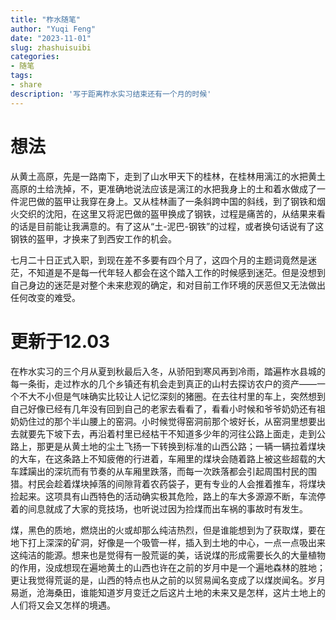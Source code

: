 ```yaml
---
title: "柞水随笔"
author: "Yuqi Feng"
date: "2023-11-01"
slug: zhashuisuibi
categories: 
- 随笔
tags: 
- share
description: '写于距离柞水实习结束还有一个月的时候'
---
```



# 想法


从黄土高原，先是一路南下，走到了山水甲天下的桂林，在桂林用漓江的水把黄土高原的土给洗掉，不，更准确地说法应该是漓江的水把我身上的土和着水做成了一件泥巴做的盔甲让我穿在身上。又从桂林画了一条斜跨中国的斜线，到了钢铁和烟火交织的沈阳，在这里又将泥巴做的盔甲换成了钢铁，过程是痛苦的，从结果来看的话是目前能让我满意的。有了这从“土-泥巴-钢铁”的过程，或者换句话说有了这钢铁的盔甲，才换来了到西安工作的机会。


七月二十日正式入职，到现在差不多要有四个月了，这四个月的主题词竟然是迷茫，不知道是不是每一代年轻人都会在这个踏入工作的时候感到迷茫。但是没想到自己身边的迷茫是对整个未来悲观的确定，和对目前工作环境的厌恶但又无法做出任何改变的难受。

                                          

# 更新于12.03


在柞水实习的三个月从夏到秋最后入冬，从骄阳到寒风再到冷雨，踏遍柞水县城的每一条街，走过柞水的几个乡镇还有机会走到真正的山村去探访农户的资产——一个不大不小但是气味确实比较让人记忆深刻的猪圈。在去往村里的车上，突然想到自己好像已经有几年没有回到自己的老家去看看了，看看小时候和爷爷奶奶还有祖奶奶住过的那个半山腰上的窑洞。小时候觉得窑洞前那个坡好长，从窑洞里想要出去就要先下坡下去，再沿着村里已经枯干不知道多少年的河往公路上面走，走到公路上，那更是从黄土地的尘土飞扬一下转换到标准的山西公路；一辆一辆拉着煤块的大车，在这条路上不知疲倦的行进着，车厢里的煤块会随着路上被这些超载的大车蹂躏出的深坑而有节奏的从车厢里跌落，而每一次跌落都会引起周围村民的围猎。村民会趁着煤块掉落的间隙背着农药袋子，更有专业的人会推着推车，将煤块捡起来。这项具有山西特色的活动确实极其危险，路上的车大多源源不断，车流停着的间息就成了大家的竞技场，也听说过因为捡煤而出车祸的事故时有发生。


煤，黑色的质地，燃烧出的火或却那么纯洁热烈，但是谁能想到为了获取煤，要在地下打上深深的矿洞，好像是一个吸管一样，插入到土地的中心，一点一点吸出来这纯洁的能源。想来也是觉得有一股荒诞的美，话说煤的形成需要长久的大量植物的作用，没成想现在遍地黄土的山西也许在之前的岁月中是一个遍地森林的胜地；更让我觉得荒诞的是，山西的特点也从之前的以贸易闻名变成了以煤炭闻名。岁月易逝，沧海桑田，谁能知道岁月变迁之后这片土地的未来又是怎样，这片土地上的人们将又会又怎样的境遇。








